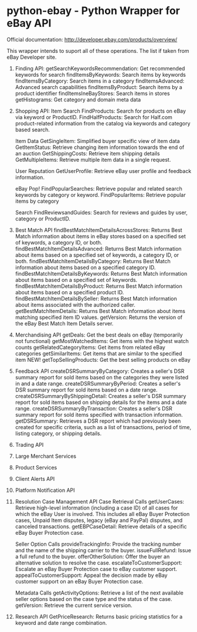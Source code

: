 python-ebay - Python Wrapper for eBay API
========================================

Official documentation: http://developer.ebay.com/products/overview/

This wrapper intends to suport all of these operations. The list if taken from eBay Developer site.

1. Finding API:
   getSearchKeywordsRecommendation: Get recommended keywords for search
   findItemsByKeywords: Search items by keywords
   findItemsByCategory: Search items in a category
   findItemsAdvanced: Advanced search capabilities
   findItemsByProduct: Search items by a product identifier
   findItemsIneBayStores: Search items in stores
   getHistograms: Get category and domain meta data

2. Shopping API:
   Item Search
    FindProducts: Search for products on eBay via keyword or ProductID.
    FindHalfProducts: Search for Half.com product-related information from the catalog via keywords and category based search.

   Item Data
    GetSingleItem: Simplified buyer specific view of item data
    GetItemStatus: Retrieve changing item information towards the end of an auction
    GetShippingCosts: Retrieve item shipping details
    GetMultipleItems: Retrieve multiple item data in a single request. 

   User Reputation
    GetUserProfile: Retrieve eBay user profile and feedback information.

   eBay Pop!
    FindPopularSearches: Retrieve popular and related search keywords by category or keyword.
    FindPopularItems: Retrieve popular items by category 

   Search
    FindReviewsandGuides: Search for reviews and guides by user, category or ProductID.


3. Best Match API
   findBestMatchItemDetailsAcrossStores: Returns Best Match information about items in eBay stores based on a specified set of keywords, a category ID, or both.
   findBestMatchItemDetailsAdvanced: Returns Best Match information about items based on a specified set of keywords, a category ID, or both.
   findBestMatchItemDetailsByCategory: Returns Best Match information about items based on a specified category ID.
   findBestMatchItemDetailsByKeywords: Returns Best Match information about items based on a specified set of keywords.
   findBestMatchItemDetailsByProduct: Returns Best Match information about items based on a specified product ID.
   findBestMatchItemDetailsBySeller: Returns Best Match information about items associated with the authorized caller.
   getBestMatchItemDetails: Returns Best Match information about items matching specified item ID values.
   getVersion: Returns the version of the eBay Best Match Item Details server. 

4. Merchandising API
   getDeals: Get the best deals on eBay (temporarily not functional)
   getMostWatchedItems: Get items with the highest watch counts
   getRelatedCategoryItems: Get items from related eBay categories
   getSimilarItems: Get items that are similar to the specified item NEW!
   getTopSellingProducts: Get the best selling products on eBay


5. Feedback API
   createDSRSummaryByCategory: Creates a seller's DSR summary report for sold items based on the categories they were listed in and a date range.
   createDSRSummaryByPeriod: Creates a seller's DSR summary report for sold items based on a date range.
   createDSRSummaryByShippingDetail: Creates a seller's DSR summary report for sold items based on shipping details for the items and a date range.
   createDSRSummaryByTransaction: Creates a seller's DSR summary report for sold items specified with transaction information.
   getDSRSummary: Retrieves a DSR report which had previously been created for specific criteria, such as a list of transactions, period of time, listing category, or shipping details.



    
6. Trading API
7. Large Merchant Services
8. Product Services
9. Client Alerts API
10. Platform Notification API

11. Resolution Case Management API
    Case Retrieval Calls
     getUserCases: Retrieve high-level information (including a case ID) of all cases for which the eBay User is involved. This includes all eBay Buyer Protection cases, Unpaid Item disputes, legacy (eBay and PayPal) disputes, and canceled transactions.
     getEBPCaseDetail: Retrieve details of a specific eBay Buyer Protection case.

    Seller Option Calls
     provideTrackingInfo: Provide the tracking number and the name of the shipping carrier to the buyer.
     issueFullRefund: Issue a full refund to the buyer.
     offerOtherSolution: Offer the buyer an alternative solution to resolve the case.
     escalateToCustomerSupport: Escalate an eBay Buyer Protection case to eBay customer support.
     appealToCustomerSupport: Appeal the decision made by eBay customer support on an eBay Buyer Protection case.

    Metadata Calls
     getActivityOptions: Retrieve a list of the next available seller options based on the case type and the status of the case.
     getVersion: Retrieve the current service version.

12. Research API
    GetPriceResearch: Returns basic pricing statistics for a keyword and date range combination.
